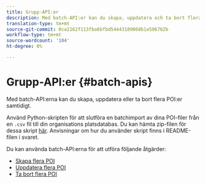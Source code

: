 ```yaml
---
title: Grupp-API:er
description: Med batch-API:er kan du skapa, uppdatera och ta bort flera POI:er.
translation-type: tm+mt
source-git-commit: 0ca2162f113fba6bfbd54443109068b1a506762b
workflow-type: tm+mt
source-wordcount: '104'
ht-degree: 0%

---
```



# Grupp-API:er {#batch-apis}

Med batch-API:erna kan du skapa, uppdatera eller ta bort flera POI:er samtidigt.

Använd Python-skripten för att slutföra en batchimport av dina POI-filer från en `.csv` fil till din organisations platsdatabas. Du kan hämta zip-filen för dessa skript [här](https://github.com/adobe/places-scripts). Anvisningar om hur du använder skript finns i README-filen i svaret.

Du kan använda batch-API:erna för att utföra följande åtgärder:

* [Skapa flera POI](/help/web-service-api/api-usage/manage-pois/batch-apis/create-multiple-pois.md)
* [Uppdatera flera POI](/help/web-service-api/api-usage/manage-pois/batch-apis/update-multiple-pois.md)
* [Ta bort flera POI](/help/web-service-api/api-usage/manage-pois/batch-apis/delete-multiple-pois.md)
